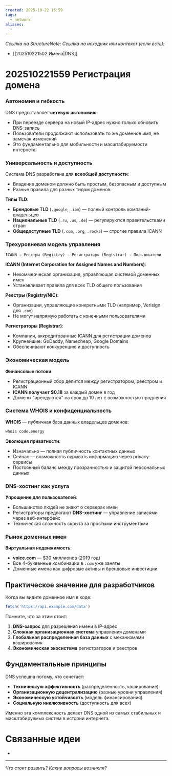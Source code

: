 ```yaml
---
created: 2025-10-22 15:59
tags:
  - network
aliases:
  -
---
```

*Ссылка на StructureNote:*
*Ссылка на исходник или контекст (если есть):*
- [[202510221502 Имена|DNS]]

# 202510221559 Регистрация домена

### **Автономия и гибкость**

DNS предоставляет **сетевую автономию**:
- При переезде сервера на новый IP-адрес нужно только обновить DNS-запись
- Пользователи продолжают использовать то же доменное имя, не замечая изменений
- Это фундаментально для мобильности и масштабируемости интернета

### **Универсальность и доступность**

Система DNS разработана для **всеобщей доступности**:
- Владение доменом должно быть простым, безопасным и доступным
- Разные правила для разных тидом доменов:

**Типы TLD**:
- **Брендовые TLD** (`.google`, `.ibm`) — полный контроль компаний-владельцев
- **Национальные TLD** (`.ru`, `.us`, `.de`) — регулируются правительствами стран
- **Общедоступные TLD** (`.com`, `.org`, `.rocks`) — строгие правила ICANN

### **Трехуровневая модель управления**

```
ICANN → Реестры (Registry) → Регистраторы (Registrar) → Пользователи
```

**ICANN (Internet Corporation for Assigned Names and Numbers)**:
- Некоммерческая организация, управляющая системой доменных имен
- Устанавливает правила для всех TLD общего пользования

**Реестры (Registry/NIC)**:
- Организации, управляющие конкретными TLD (например, Verisign для `.com`)
- Не могут напрямую работать с конечными пользователями

**Регистраторы (Registrar)**:
- Компании, аккредитованные ICANN для регистрации доменов
- Крупнейшие: GoDaddy, Namecheap, Google Domains
- Обеспечивают конкуренцию и доступность

### **Экономическая модель**

**Финансовые потоки**:
- Регистрационный сбор делится между регистратором, реестром и ICANN
- **ICANN получает $0.18** за каждый домен в год
- Домены "арендуются" на срок до 10 лет с возможностью продления

### **Система WHOIS и конфиденциальность**

**WHOIS** — публичная база данных владельцев доменов:
```bash
whois code.energy
```

**Эволюция приватности**:
- Изначально — полная публичность контактных данных
- Сейчас — возможность скрывать информацию через privacy-сервисы
- Постоянный баланс между прозрачностью и защитой персональных данных

### **DNS-хостинг как услуга**

**Упрощение для пользователей**:
- Большинство людей не знают о серверах имен
- Регистраторы предлагают **DNS-хостинг** — управление записями через веб-интерфейс
- Техническая сложность скрыта за простыми инструментами

### **Рынок доменных имен**

**Виртуальная недвижимость**:
- **voice.com** — $30 миллионов (2019 год)
- Все 4-буквенные комбинации в `.com` уже заняты
- Доменные имена как цифровые активы и брендовые инвестиции

## **Практическое значение для разработчиков**

Когда вы видите доменное имя в коде:
```javascript
fetch('https://api.example.com/data')
```

Помните, что за этим стоит:
1. **DNS-запрос** для разрешения имени в IP-адрес
2. **Сложная организационная система** управления доменами
3. **Глобальная распределенная база данных** с механизмами кэширования
4. **Экономическая экосистема** регистраторов и реестров

## **Фундаментальные принципы**

DNS успешна потому, что сочетает:
- **Техническую эффективность** (распределенность, кэширование)
- **Организационную децентрализацию** (разные уровни управления)
- **Экономическую устойчивость** (модель финансирования)
- **Социальную инклюзивность** (доступность для всех)

Именно эта комплексность делает DNS одной из самых стабильных и масштабируемых систем в истории интернета.


# Связанные идеи

- 

---

*Что стоит развить? Какие вопросы возникли?*
